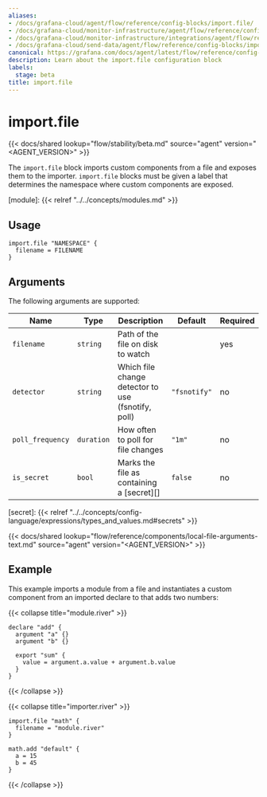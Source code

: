 ```yaml
---
aliases:
- /docs/grafana-cloud/agent/flow/reference/config-blocks/import.file/
- /docs/grafana-cloud/monitor-infrastructure/agent/flow/reference/config-blocks/import.file/
- /docs/grafana-cloud/monitor-infrastructure/integrations/agent/flow/reference/config-blocks/import.file/
- /docs/grafana-cloud/send-data/agent/flow/reference/config-blocks/import.file/
canonical: https://grafana.com/docs/agent/latest/flow/reference/config-blocks/import.file/
description: Learn about the import.file configuration block
labels:
  stage: beta
title: import.file
---
```


# import.file

{{< docs/shared lookup="flow/stability/beta.md" source="agent" version="<AGENT_VERSION>" >}}

The `import.file` block imports custom components from a file and exposes them to the importer.
`import.file` blocks must be given a label that determines the namespace where custom components are exposed.

[module]: {{< relref "../../concepts/modules.md" >}}

## Usage

```river
import.file "NAMESPACE" {
  filename = FILENAME
}
```

## Arguments

The following arguments are supported:

Name | Type | Description | Default | Required
---- | ---- | ----------- | ------- | --------
`filename`       | `string`   | Path of the file on disk to watch | | yes
`detector`       | `string`   | Which file change detector to use (fsnotify, poll) | `"fsnotify"` | no
`poll_frequency` | `duration` | How often to poll for file changes | `"1m"` | no
`is_secret`      | `bool`     | Marks the file as containing a [secret][] | `false` | no

[secret]: {{< relref "../../concepts/config-language/expressions/types_and_values.md#secrets" >}}

{{< docs/shared lookup="flow/reference/components/local-file-arguments-text.md" source="agent" version="<AGENT_VERSION>" >}}

## Example

This example imports a module from a file and instantiates a custom component from an imported declare to that adds two numbers:

{{< collapse title="module.river" >}}
```river
declare "add" {
  argument "a" {}
  argument "b" {}

  export "sum" {
    value = argument.a.value + argument.b.value
  }
}
```
{{< /collapse >}}

{{< collapse title="importer.river" >}}
```river
import.file "math" {
  filename = "module.river"
}

math.add "default" {
  a = 15
  b = 45
}
```
{{< /collapse >}}
